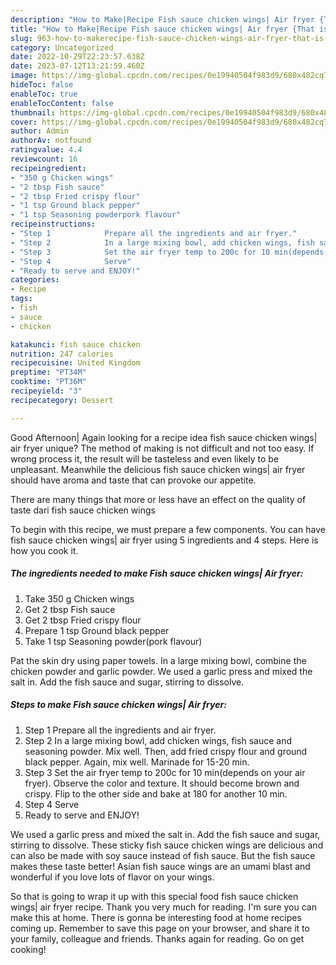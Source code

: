 ```yaml
---
description: "How to Make|Recipe Fish sauce chicken wings| Air fryer {That is Simple"
title: "How to Make|Recipe Fish sauce chicken wings| Air fryer {That is Simple"
slug: 963-how-to-makerecipe-fish-sauce-chicken-wings-air-fryer-that-is-simple
category: Uncategorized
date: 2022-10-29T22:23:57.638Z
date: 2023-07-12T13:21:59.460Z
image: https://img-global.cpcdn.com/recipes/0e19940504f983d9/680x482cq70/fish-sauce-chicken-wings-air-fryer-recipe-main-photo.jpg
hideToc: false
enableToc: true
enableTocContent: false
thumbnail: https://img-global.cpcdn.com/recipes/0e19940504f983d9/680x482cq70/fish-sauce-chicken-wings-air-fryer-recipe-main-photo.jpg
cover: https://img-global.cpcdn.com/recipes/0e19940504f983d9/680x482cq70/fish-sauce-chicken-wings-air-fryer-recipe-main-photo.jpg
author: Admin
authorAv: notfound
ratingvalue: 4.4
reviewcount: 16
recipeingredient:
- "350 g Chicken wings"
- "2 tbsp Fish sauce"
- "2 tbsp Fried crispy flour"
- "1 tsp Ground black pepper"
- "1 tsp Seasoning powderpork flavour"
recipeinstructions:
- "Step 1            Prepare all the ingredients and air fryer."
- "Step 2            In a large mixing bowl, add chicken wings, fish sauce and seasoning powder. Mix well. Then, add fried crispy flour and ground black pepper. Again, mix well. Marinade for 15-20 min."
- "Step 3            Set the air fryer temp to 200c for 10 min(depends on your air fryer). Observe the color and texture. It should become brown and crispy. Flip to the other side and bake at 180 for another 10 min."
- "Step 4            Serve"
- "Ready to serve and ENJOY!"
categories:
- Recipe
tags:
- fish
- sauce
- chicken

katakunci: fish sauce chicken 
nutrition: 247 calories
recipecuisine: United Kingdom
preptime: "PT34M"
cooktime: "PT36M"
recipeyield: "3"
recipecategory: Dessert

---
```



Good Afternoon| Again looking for a recipe idea fish sauce chicken wings| air fryer unique? The method of making is not difficult and not too easy. If wrong process it, the result will be tasteless and even likely to be unpleasant. Meanwhile the delicious fish sauce chicken wings| air fryer should have aroma and taste that can provoke our appetite.






There are many things that more or less have an effect on the quality of taste dari fish sauce chicken wings

To begin with this recipe, we must prepare a few components. You can have fish sauce chicken wings| air fryer using 5 ingredients and 4 steps. Here is how you cook it.

<!--inarticleads1-->

##### The ingredients needed to make Fish sauce chicken wings| Air fryer:

1. Take 350 g Chicken wings
1. Get 2 tbsp Fish sauce
1. Get 2 tbsp Fried crispy flour
1. Prepare 1 tsp Ground black pepper
1. Take 1 tsp Seasoning powder(pork flavour)


Pat the skin dry using paper towels. In a large mixing bowl, combine the chicken powder and garlic powder. We used a garlic press and mixed the salt in. Add the fish sauce and sugar, stirring to dissolve. 

<!--inarticleads2-->

##### Steps to make Fish sauce chicken wings| Air fryer:

1. Step 1            Prepare all the ingredients and air fryer.
1. Step 2            In a large mixing bowl, add chicken wings, fish sauce and seasoning powder. Mix well. Then, add fried crispy flour and ground black pepper. Again, mix well. Marinade for 15-20 min.
1. Step 3            Set the air fryer temp to 200c for 10 min(depends on your air fryer). Observe the color and texture. It should become brown and crispy. Flip to the other side and bake at 180 for another 10 min.
1. Step 4            Serve
1. Ready to serve and ENJOY!

We used a garlic press and mixed the salt in. Add the fish sauce and sugar, stirring to dissolve. These sticky fish sauce chicken wings are delicious and can also be made with soy sauce instead of fish sauce. But the fish sauce makes these taste better! Asian fish sauce wings are an umami blast and wonderful if you love lots of flavor on your wings. 

So that is going to wrap it up with this special food fish sauce chicken wings| air fryer recipe. Thank you very much for reading. I'm sure you can make this at home. There is gonna be interesting food at home recipes coming up. Remember to save this page on your browser, and share it to your family, colleague and friends. Thanks again for reading. Go on get cooking!
